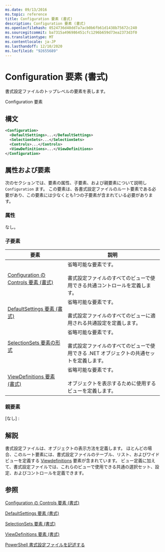 ```yaml
---
ms.date: 09/13/2016
ms.topic: reference
title: Configuration 要素 (書式)
description: Configuration 要素 (書式)
ms.openlocfilehash: 0524736d40dd7a7acb0b6fb61d1438b75672c240
ms.sourcegitcommit: ba7315a496986451cfc1296b659d73ea2373d3f0
ms.translationtype: MT
ms.contentlocale: ja-JP
ms.lasthandoff: 12/10/2020
ms.locfileid: "92655689"
---
```

# <a name="configuration-element-format"></a>Configuration 要素 (書式)

書式設定ファイルのトップレベルの要素を表します。

Configuration 要素

## <a name="syntax"></a>構文

```xml
<Configuration>
  <DefaultSettings>...</DefaultSettings>
  <SelectionSets>...</SelectionSets>
  <Controls>...</Controls>
  <ViewDefinitions>...</ViewDefinitions>
</Configuration>

```

## <a name="attributes-and-elements"></a>属性および要素

次のセクションでは、要素の属性、子要素、および親要素について説明し `Configuration` ます。 この要素は、各書式設定ファイルのルート要素である必要があり、この要素には少なくとも1つの子要素が含まれている必要があります。

### <a name="attributes"></a>属性

なし。

### <a name="child-elements"></a>子要素

|要素|説明|
|-------------|-----------------|
|[Configuration の Controls 要素 (書式)](./controls-element-for-configuration-format.md)|省略可能な要素です。<br /><br /> 書式設定ファイルのすべてのビューで使用できる共通コントロールを定義します。|
|[DefaultSettings 要素 (書式)](./defaultsettings-element-format.md)|省略可能な要素です。<br /><br /> 書式設定ファイルのすべてのビューに適用される共通設定を定義します。|
|[SelectionSets 要素の形式](./selectionsets-element-format.md)|省略可能な要素です。<br /><br /> 書式設定ファイルのすべてのビューで使用できる .NET オブジェクトの共通セットを定義します。|
|[ViewDefinitions 要素 (書式)](./viewdefinitions-element-format.md)|省略可能な要素です。<br /><br /> オブジェクトを表示するために使用するビューを定義します。|

### <a name="parent-elements"></a>親要素

[なし] :

## <a name="remarks"></a>解説

書式設定ファイルは、オブジェクトの表示方法を定義します。 ほとんどの場合、このルート要素には、書式設定ファイルのテーブル、リスト、およびワイドビューを定義する [Viewdefinitions](./viewdefinitions-element-format.md) 要素が含まれています。 ビュー定義に加えて、書式設定ファイルでは、これらのビューで使用できる共通の選択セット、設定、およびコントロールを定義できます。

## <a name="see-also"></a>参照

[Configuration の Controls 要素 (書式)](./controls-element-for-configuration-format.md)

[DefaultSettings 要素 (書式)](./defaultsettings-element-format.md)

[SelectionSets 要素 (書式)](./selectionsets-element-format.md)

[ViewDefinitions 要素 (書式)](./viewdefinitions-element-format.md)

[PowerShell 書式設定ファイルを記述する](./writing-a-powershell-formatting-file.md)

